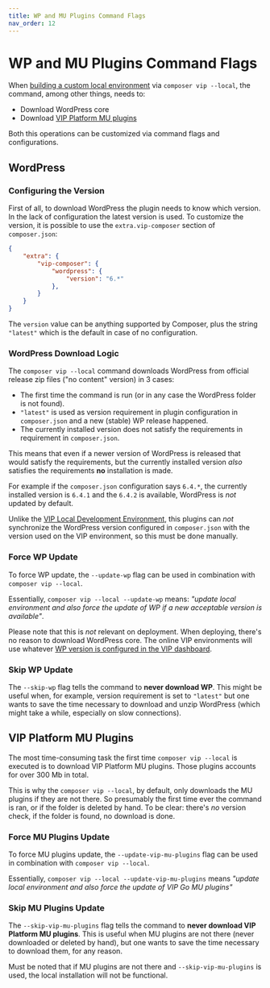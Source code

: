```yaml
---
title: WP and MU Plugins Command Flags
nav_order: 12
---
```


# WP and MU Plugins Command Flags

When [building a custom local environment](.004-custom-local-dev-env.md) via `composer vip --local`, the command, among other things, needs to:

- Download WordPress core
- Download [VIP Platform MU plugins](https://docs.wpvip.com/vip-go-mu-plugins/)

Both this operations can be customized via command flags and configurations.



## WordPress

### Configuring the Version

First of all, to download WordPress the plugin needs to know which version. In the lack of configuration the latest version is used. To customize the version, it is possible to use the `extra.vip-composer` section of `composer.json`:

```json
{
	"extra": {
        "vip-composer": {
            "wordpress": {
                "version": "6.*"
            },
        }
    }
}
```

The `version` value can be anything supported by Composer, plus the string `"latest"` which is the default in case of no configuration.



### WordPress Download Logic

The `composer vip --local` command downloads WordPress from official release zip files ("no content" version) in 3 cases:

- The first time the command is run (or in any case the WordPress folder is not found).
- `"latest"` is used as version requirement in plugin configuration in `composer.json` and a new (stable) WP release happened.
- The currently installed version does not satisfy the requirements in requirement in `composer.json`.

This means that even if a newer version of WordPress is released that would satisfy the requirements, but the currently installed version *also* satisfies the requirements **no** installation is made.

For example if the `composer.json` configuration says `6.4.*`, the currently installed version is `6.4.1` and the `6.4.2` is available, WordPress is *not* updated by default.

Unlike the [VIP Local Development Environment](./003-vip-local-dev-env.md), this plugins can *not* synchronize the WordPress version configured in `composer.json` with the version used on the VIP environment, so this must be done manually.

 

### Force WP Update

To force WP update, the `--update-wp` flag can be used in combination with `composer vip --local`.

Essentially,  `composer vip --local --update-wp` means: *"update local environment and also force the update of WP if a new acceptable version is available"*.

Please note that this is *not* relevant on deployment. When deploying, there's no reason to download WordPress core. The online VIP environments will use whatever [WP version is configured in the VIP dashboard](https://docs.wpvip.com/infrastructure/environments/software-management/#h-wordpress).



### Skip WP Update

The `--skip-wp` flag tells the command to **never download WP**. This might be useful when, for example, version requirement is set to `"latest"` but one wants to save the time necessary to download and unzip WordPress (which might take a while, especially on slow connections).



## VIP Platform MU Plugins

The most time-consuming task the first time `composer vip --local` is executed is to download VIP Platform MU plugins. Those plugins accounts for over 300 Mb in total.

This is why the `composer vip --local`, by default, only downloads the MU plugins if they are not there. So presumably the first time ever the command is ran, or if the folder is deleted by hand. To be clear: there's *no* version check, if the folder is found, no download is done. 



### Force MU Plugins Update

To force MU plugins update, the `--update-vip-mu-plugins` flag can be used in combination with `composer vip --local`.

Essentially,  `composer vip --local --update-vip-mu-plugins` means *"update local environment and also force the update of VIP Go MU plugins"*



### Skip MU Plugins Update

The `--skip-vip-mu-plugins` flag tells the command to **never download VIP Platform MU plugins**. This is useful when MU plugins are not there (never downloaded or deleted by hand), but one wants to save the time necessary to download them, for any reason.

Must be noted that if MU plugins are not there and `--skip-vip-mu-plugins` is used, the local installation will not be functional.